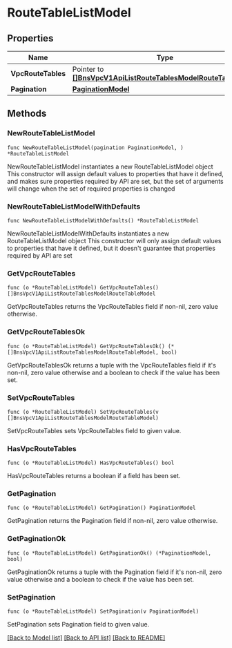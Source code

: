 # RouteTableListModel

## Properties

Name | Type | Description | Notes
------------ | ------------- | ------------- | -------------
**VpcRouteTables** | Pointer to [**[]BnsVpcV1ApiListRouteTablesModelRouteTableModel**](BnsVpcV1ApiListRouteTablesModelRouteTableModel.md) |  | [optional] 
**Pagination** | [**PaginationModel**](PaginationModel.md) |  | 

## Methods

### NewRouteTableListModel

`func NewRouteTableListModel(pagination PaginationModel, ) *RouteTableListModel`

NewRouteTableListModel instantiates a new RouteTableListModel object
This constructor will assign default values to properties that have it defined,
and makes sure properties required by API are set, but the set of arguments
will change when the set of required properties is changed

### NewRouteTableListModelWithDefaults

`func NewRouteTableListModelWithDefaults() *RouteTableListModel`

NewRouteTableListModelWithDefaults instantiates a new RouteTableListModel object
This constructor will only assign default values to properties that have it defined,
but it doesn't guarantee that properties required by API are set

### GetVpcRouteTables

`func (o *RouteTableListModel) GetVpcRouteTables() []BnsVpcV1ApiListRouteTablesModelRouteTableModel`

GetVpcRouteTables returns the VpcRouteTables field if non-nil, zero value otherwise.

### GetVpcRouteTablesOk

`func (o *RouteTableListModel) GetVpcRouteTablesOk() (*[]BnsVpcV1ApiListRouteTablesModelRouteTableModel, bool)`

GetVpcRouteTablesOk returns a tuple with the VpcRouteTables field if it's non-nil, zero value otherwise
and a boolean to check if the value has been set.

### SetVpcRouteTables

`func (o *RouteTableListModel) SetVpcRouteTables(v []BnsVpcV1ApiListRouteTablesModelRouteTableModel)`

SetVpcRouteTables sets VpcRouteTables field to given value.

### HasVpcRouteTables

`func (o *RouteTableListModel) HasVpcRouteTables() bool`

HasVpcRouteTables returns a boolean if a field has been set.

### GetPagination

`func (o *RouteTableListModel) GetPagination() PaginationModel`

GetPagination returns the Pagination field if non-nil, zero value otherwise.

### GetPaginationOk

`func (o *RouteTableListModel) GetPaginationOk() (*PaginationModel, bool)`

GetPaginationOk returns a tuple with the Pagination field if it's non-nil, zero value otherwise
and a boolean to check if the value has been set.

### SetPagination

`func (o *RouteTableListModel) SetPagination(v PaginationModel)`

SetPagination sets Pagination field to given value.



[[Back to Model list]](../README.md#documentation-for-models) [[Back to API list]](../README.md#documentation-for-api-endpoints) [[Back to README]](../README.md)


